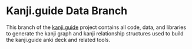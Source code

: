# Kanji.guide Data Branch

This branch of the [kanji.guide](https://kanji.guide) project contains all code, data, and libraries to generate the kanji graph and kanji relationship structures used to build the kanji.guide anki deck and related tools.
